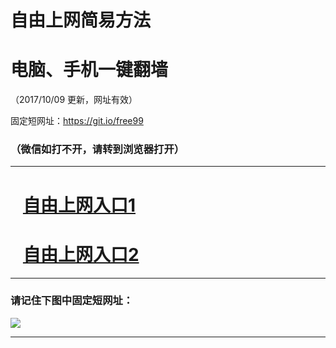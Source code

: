 ﻿# 自由上网简易方法

# 电脑、手机一键翻墙

（2017/10/09 更新，网址有效）

固定短网址：https://git.io/free99

### （微信如打不开，请转到浏览器打开）


***





# &nbsp;&nbsp; <a href="http://ft2076012912.fwq-tz-1001.info/fwqtz01.html?t=100900127227 " target="_blank">自由上网入口1</a>
# &nbsp;&nbsp; <a href="http://ft1464925388.fwq-tz-1002.info/fwqtz02.html?t=100900124555 " target="_blank">自由上网入口2</a>
***

### 请记住下图中固定短网址：

<img src="https://s3-us-west-2.amazonaws.com/fwq-1001/yjfq-20170905okok.png" /> 


***

